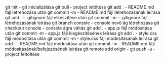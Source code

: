 git init - git inicializálása
git pull - project letöltése
git add . - README.md fájl létrehozása után
git commit -m - README.md fájl létrehozásának leírása
git add . - .gitignore fájl elkészítése után
git commit -m - .gitignore fájl létrehozásának leírása
git branch console - console nevű ág létrehozása
git checkout console - console ágra váltás
git add . - app.js fájl módosítása után
git commit -m - app.js fájl kiegészítésének leírása
git add . - style.css fájl módosítása után
git commit -m - style.css fájl módosításának leírása
git add . - README.md fájl módosítása után
git commit -m - README.md fájl módosításának/befejezésének leírása
git remote add origin - 
git push -u - project feltöltése